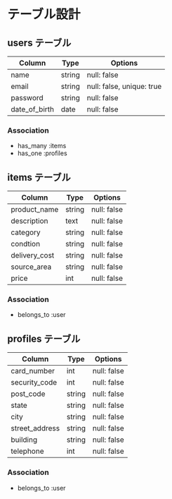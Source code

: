 # テーブル設計

## users テーブル

| Column             | Type   | Options                   |
| ------------------ | ------ | ------------------------- |
| name               | string | null: false               |
| email              | string | null: false, unique: true |
| password           | string | null: false               |
| date_of_birth      | date   | null: false               |

### Association

- has_many :items
- has_one :profiles

## items テーブル

| Column             | Type       | Options                        |
| ------------------ | ---------- | ------------------------------ |
| product_name       | string     | null: false                    |
| description        | text       | null: false                    |
| category           | string     | null: false                    |
| condtion           | string     | null: false                    |
| delivery_cost      | string     | null: false                    |
| source_area        | string     | null: false                    |
| price              | int        | null: false                    |

### Association

- belongs_to :user

## profiles テーブル

| Column             | Type       | Options                        |
| ------------------ | ---------- | ------------------------------ |
| card_number        | int        | null: false                    |
| security_code      | int        | null: false                    |
| post_code          | string     | null: false                    |
| state              | string     | null: false                    |
| city               | string     | null: false                    |
| street_address     | string     | null: false                    |
| building           | string     | null: false                    |
| telephone          | int        | null: false                    |

### Association

- belongs_to :user
